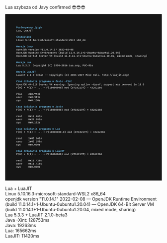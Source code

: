 

Lua szybsza od Javy confirmed 😎😎😎

![](wyniki.png)

Lua + LuaJIT \
Linux 5.10.16.3-microsoft-standard-WSL2 x86_64 \
openjdk version "11.0.14.1" 2022-02-08 — OpenJDK Runtime Environment (build 11.0.14.1+1-Ubuntu-0ubuntu1.20.04) — OpenJDK 64-Bit Server VM (build 11.0.14.1+1-Ubuntu-0ubuntu1.20.04, mixed mode, sharing) \
Lua 5.3.3 + LuaJIT 2.1.0-beta3 \
Java -Xint: 128753ms \
Java: 19263ms \
Lua: 165662ms \
LuaJIT: 11420ms


